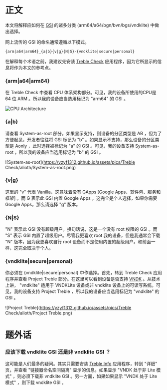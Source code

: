 # 正文

本文将解释应如何在 [GSI](https://developer.android.google.cn/topic/generic-system-image) 的诸多分类 (arm64/a64/bgn/bvn/bgs/vndklite) 中做出选择。

网上流传的 GSI 的命名通常遵循以下模式。

```
{arm|a64|arm64}_{a|b}{v|g}{N|S}-{vndklite|secure|personal}
```

在解释每个术语之前，我建议先安装 [Treble Check](https://github.com/kevintresuelo/treble) 应用程序，因为它所显示的信息将作为本文的参考点。

### {arm|a64|arm64}

在 Treble Check 中查看 CPU 体系架构部分。可见，我的设备所使用的CPU是 64 位 ARM 。所以我的设备应当选用标记为 "arm64" 的 GSI 。

![CPU Architecture](https://yzyf1312.github.io/assets/pics/Treble%20Check/alioth/CPU%20Architecture.png)

### {a|b}

请查看 System-as-root 部分。如果显示支持，则设备的分区类型是 AB ，但为了方便起见，开发者往往将 GSI 标记为 "b" 。如果显示不支持，那么设备的分区类型是 Aonly ，此时选择被标记为 "a" 的 GSI 。可见，我的设备支持 System-as-root ，所以我的设备应当选用标记为 "b" 的 GSI 。

![System-as-root](https://yzyf1312.github.io/assets/pics/Treble Check/alioth/System-as-root.png)

### {v|g}

这里的 "v" 代表 Vanilla，这意味着没有 GApps [Google Apps、软件包、服务和框架] 。而 G 表示此 GSI 内置 Google Apps 。这完全是个人选择，如果你需要 Google Apps，那么请选择 "g" 版本。

### {N|S}

"N" 表示此 GSI 没有超级用户。换句话说，这是一个没有 root 权限的 GSI 。而 "S" 表示 GSI 内置了超级用户。尽管我更喜欢 root 我的设备，但是我通常会下载 "N" 版本，因为我更喜欢自行 root 设备而不是使用内置的超级用户。和前面一样，这完全取决于个人。

### {vndklite|secure|personal}

你必须在 {vndklite|secure|personal} 中作选择。首先，转到 Treble Check 应用程序并查看 Project Treble 部分。在这里可以看到设备是否支持 [VNDK](https://source.android.google.cn/docs/core/architecture/vndk?hl=zh-cn) 。从技术上讲， "vndklite" 适用于 VNDKLite 设备或非 vndklite 设备上的可读写系统。可见，我的设备支持 Project Treble ，所以我的设备应当选用标记为 "vndklite" 的 GSI 。

![Project Treble](https://yzyf1312.github.io/assets/pics/Treble Check/alioth/Project Treble.png)

# 题外话

### 应该下载 vndklite GSI 还是非 vndklite GSI ？

这可能是人们最多的疑问。其实只需要安装 [Treble Info](https://gitlab.com/TrebleInfo/TrebleInfo) 应用程序，转到 "详细" 页，并查看 "链接器命名空间隔离" 显示的信息。如果显示 "VNDK 处于非 Lite 模式" ，则必须下载非 vndklite GSI 。另一方面，如果如果显示 "VNDK 处于 Lite 模式" ，则下载 vndklite GSI 。